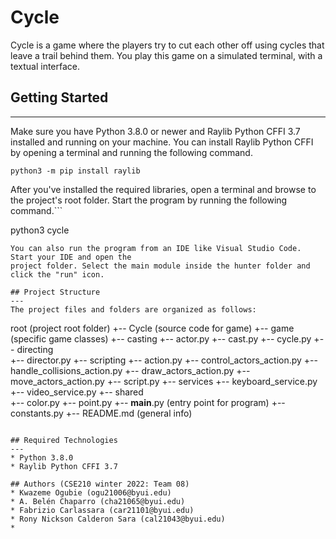 # Cycle
Cycle is a game where the players try to cut each other off using cycles that leave a trail behind them. You play this game 
on a simulated terminal, with a textual interface.

## Getting Started
---
Make sure you have Python 3.8.0 or newer and Raylib Python CFFI 3.7 installed and running on your machine. You can install Raylib Python CFFI by opening a terminal and running the following command.
```
python3 -m pip install raylib
```
After you've installed the required libraries, open a terminal and browse to the project's root folder. Start the program by running the following command.```

python3 cycle
```
You can also run the program from an IDE like Visual Studio Code. Start your IDE and open the 
project folder. Select the main module inside the hunter folder and click the "run" icon.

## Project Structure
---
The project files and folders are organized as follows:
```
root                    (project root folder)
+-- Cycle               (source code for game)
  +-- game              (specific game classes)
        +-- casting
            +-- actor.py
            +-- cast.py
            +-- cycle.py
        +-- directing   
            +-- director.py
        +-- scripting
            +-- action.py
            +-- control_actors_action.py
            +-- handle_collisions_action.py
            +-- draw_actors_action.py
            +-- move_actors_action.py
            +-- script.py
        +-- services
            +-- keyboard_service.py
            +-- video_service.py
        +-- shared   
            +-- color.py
            +-- point.py
  +-- __main__.py       (entry point for program)
  +-- constants.py
+-- README.md           (general info)
```

## Required Technologies
---
* Python 3.8.0
* Raylib Python CFFI 3.7

## Authors (CSE210 winter 2022: Team 08)
* Kwazeme Ogubie (ogu21006@byui.edu)
* A. Belén Chaparro (cha21065@byui.edu)
* Fabrizio Carlassara (car21101@byui.edu)
* Rony Nickson Calderon Sara (cal21043@byui.edu)
* 
